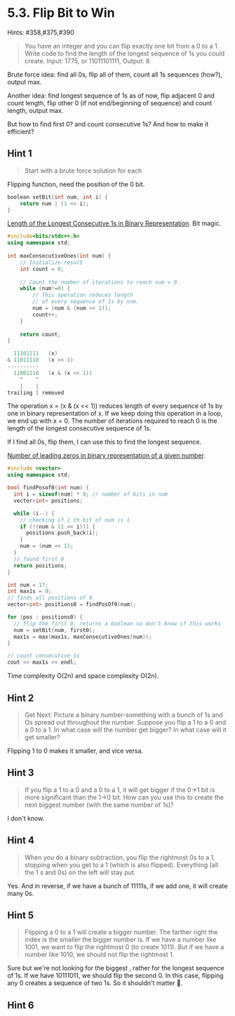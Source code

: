 # 5.3. Flip Bit to Win

Hints: #358,#375,#390

> You have an integer and you can flip exactly one bit from a 0 to a 1. Write code to find the length of the longest sequence of 1s you could create. Input: 1775, or  11011101111, Output: 8

Brute force idea: find all 0s, flip all of them, count all 1s sequences (how?), output max.

Another idea: find longest sequence of 1s as of now, flip adjacent 0 and count length, flip other 0 (if not end/beginning of sequence) and count length, output max.

But how to find first 0? and count consecutive 1s? And how to make it efficient?

## Hint 1

> Start with a brute force solution for each

Flipping function, need the position of the 0 bit.

```c++
boolean setBit(int num, int i) {
    return num | (1 << i);
}
```

[Length of the Longest Consecutive 1s in Binary Representation](https://www.geeksforgeeks.org/length-longest-consecutive-1s-binary-representation/). Bit magic.

```c++
#include<bits/stdc++.h>
using namespace std;
  
int maxConsecutiveOnes(int num) {
    // Initialize result
    int count = 0;
  
    // Count the number of iterations to reach num = 0.
    while (num!=0) {
        // This operation reduces length
        // of every sequence of 1s by one.
        num = (num & (num << 1));
        count++;
    }
  
    return count;
}
```

```c++
  11101111   (x)
& 11011110   (x << 1)
----------
  11001110   (x & (x << 1))
    ^    ^
    |    |
trailing 1 removed
```

The operation x = (x & (x << 1)) reduces length of every sequence of 1s by one in binary representation of x. If we keep doing this operation in a loop, we end up with x = 0. The number of iterations required to reach 0 is the length of the longest consecutive sequence of 1s.

If I find all 0s, flip them, I can use this to find the longest sequence.

[Number of leading zeros in binary representation of a given number](https://www.geeksforgeeks.org/number-of-leading-zeros-in-binary-representation-of-a-given-number/).

```c++
#include <vector>
using namespace std;

bool findPosof0(int num) {
  int i = sizeof(num) * 8; // number of bits in num
  vector<int> positions;

  while (i--) {
    // checking if i th bit of num is 1
    if (!(num & (1 << i))) {
      positions.push_back(i);
    }
    num = (num << 1);
  }
  // found first 0
  return positions;
}

int num = 17;
int max1s = 0;
// finds all positions of 0
vector<int> positions0 = findPosOf0(num);

for (pos : positions0) {
  // flip the first 0, returns a boolean so don't know if this works
  num = setBit(num, first0);
  max1s = max(max1s, maxConsecutiveOnes(num));
}

// count consecutive 1s
cout << max1s << endl;
```

Time complexity O(2n) and space complexity O(2n).

## Hint 2

> Get Next: Picture a binary number-something with a bunch of 1s and Os spread out throughout the number. Suppose you flip a 1 to a 0 and a 0 to a 1. In what case will the number get bigger? In what case will it get smaller?

Flipping 1 to 0 makes it smaller, and vice versa.

## Hint 3

> If you flip a 1 to a 0 and a 0 to a 1, it will get bigger if the 0->1 bit is more significant than the 1->0 bit. How can you use this to create the next biggest number (with the same number of 1s)?

I don't know.

## Hint 4

> When you do a binary subtraction, you flip the rightmost 0s to a 1, stopping when you get to a 1 (which is also flipped). Everything (all the 1 s and 0s) on the left will stay put.

Yes. And in reverse, if we have a bunch of 11111s, if we add one, it will create many 0s.

## Hint 5

> Flipping a 0 to a 1 will create a bigger number. The farther right the index is the smaller the bigger number is. If we have a number like 1001, we want to flip the rightmost 0 (to create 1011). But if we have a number like 1010, we should not flip the rightmost 1.

Sure but we're not looking for the biggest , rather for the longest sequence of 1s. If we have 10111011, we should flip the second 0. In this case, flipping any 0 creates a sequence of two 1s. So it shouldn't matter :thinking:.

## Hint 6

> 